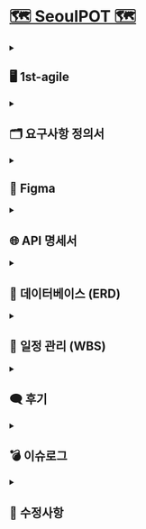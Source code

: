 

# [🗺️ SeoulPOT 🗺️](http://13.125.231.69/)

<details>
  <summary><h2>🖥️ 1st-agile</h2></summary>
  <p><strong>개발 기간</strong> | 2024-07-23 ~ 2024-08-27 (총 30일)</p>
  <p><strong>개발 목표</strong> | 향후 확장 기능 통합을 위한 웹 프레임워크 구축</p>
  <p><strong>UI</strong> |</p>
  <img src="https://github.com/user-attachments/assets/d428f4f9-45a7-4846-b61b-8212f678dfad"  width="500"/>
  <img src="https://github.com/user-attachments/assets/69573f80-7116-4797-bcee-96d04105b48f"  width="500"/>
  <img src="https://github.com/user-attachments/assets/de32eb69-d2cc-4d88-a6a6-06fd64b5b7c7"  width="500"/>
  <img src="https://github.com/user-attachments/assets/38f1f3d1-c448-4243-bb31-04cc3c0458f0"  width="500"/>
</details>

<details>
  <summary><h2>🗂️ 요구사항 정의서</h2></summary>
  <details>
    <summary>프로젝트 관리</summary>
    <br/>
    <img src="https://github.com/user-attachments/assets/b65b1490-6401-498d-abca-9e04eba36e4e"  width="700"/>
  </details>
  <details>
    <summary>프론트엔드</summary>
    <br/>
    <img src="https://github.com/user-attachments/assets/0cdc5848-4fc1-4b54-b837-d68ab8f4fe5d"  width="700"/>
  </details>
  <details>
    <summary>백엔드</summary>
    <br/>
    <img src="https://github.com/user-attachments/assets/650722a1-e289-4a5e-b994-79b1561b7b66"  width="700"/>
  </details>
</details>

<details>
  <summary><h2>🎨 Figma</h2></summary>
  <img src="https://github.com/user-attachments/assets/fb2c4063-be07-425e-aaa3-1555c5d40259"  width="1000"/>
</details>

<details>
  <summary><h2>🌐 API 명세서</h2></summary>
  <img src="https://github.com/user-attachments/assets/e343cb3c-92a6-47d0-b32c-e4a7c96012ca"  width="700"/>
</details>

<details>
  <summary><h2>💾 데이터베이스 (ERD)</h2></summary>
  <img src="https://github.com/user-attachments/assets/aabf7ec0-16c3-4b35-b4ec-ec9fd7e155bf"  width="700"/>
</details>

<details>
  <summary><h2>📅 일정 관리 (WBS)</h2></summary>
  <img src="https://github.com/user-attachments/assets/3d94314a-aa08-4438-8469-f9a1f350c4a9"  width="1000"/>
</details>

<details>
  <summary><h2>🗨️ 후기</h2></summary>
  <p class="message">
      <strong>민정 : </strong>
      🌈 3차까지 할 수 있을까요? 가 아니라 해야죠 화이팅 !
  </p>
  <p class="message">
      <strong>은진 : </strong>
      룰루랄라 2차도 화이팅 :) (이게 toy가 맞나요?)
  </p>
  <p class="message">
      <strong>종식 : </strong>
      언제쯤 1인분을 할 수 있을까..?
  </p>
  <p class="message">
      <strong>해린 : </strong>
      분명 1차때 다 할 수 있을 줄 알았는데 2,3차로 넘어가버리는 마술 … ? 🧙🏻
  </p>
  <p class="message">
      <strong>건우 : </strong>
      저는 행복해요😊
  </p>
  <p class="message">
      <strong>연규 : </strong>
      프론트 어질어질해요 😂
  </p>
</details>

<details>
  <summary><h2>💣 이슈로그</h2></summary>
  <p><strong>⚠️ 이모지 인코딩 오류 [데이터베이스]</strong></p>
  <p><strong>문제:</strong> 리뷰 내용 데이터베이스 적재시 인코딩 문제로 인한 오류 발생</p>
  <p><strong>해결:</strong> utf8mb4로 character set을 변경해주어 이모지 적재가 가능하도록 함</p>
  <code>ALTER TABLE review_tb CONVERT TO CHARACTER SET utf8mb4 COLLATE utf8mb4_unicode_ci;</code>
  <br/><br/>
  <p><strong>⚠️ 운영시간의 큰 형식 차이 [데이터 전처리]</strong></p>
  <p><strong>문제:</strong> 요일마다 있는 곳도 있으며, 시간만 있는 곳도 있었으나 하나의 형식으로 맞추어야 했음</p>
  <p><strong>해결:</strong> 요일마다 있더라도 대부분의 시간대가 동일하므로, 00:00 ~ 00:00 형식의 데이터 추출( & 정기 휴무)로써 통일화</p>
  <br/><br/>
  <p><strong>⚠️ 전처리 코드 통일화 필요 [데이터 전처리]</strong></p>
  <p><strong>문제:</strong> 크롤링을 분담하여 수행하다보니, 데이터 형식의 차이 존재</p>
  <p><strong>해결:</strong> encoding : utf-8로 통일, 컬럼명 통일 과정 거침 (하나의 코드로 전처리 가능하도록)</p>
  <br/><br/>
  <p><strong>⚠️ datetime type error [데이터 전처리]</strong></p>
  <p><strong>문제:</strong> Python의 timestamp가 MySQL로 들어가지 못함</p>
  <code>>> Python 'timestamp' cannot be converted to a MySQL type</code>
  <p><strong>해결:</strong> timestamp를 datetime으로 변환하여 적재 (pd.to_datetime 활용)</p>
  <br/><br/>
  <p><strong>⚠️ 지도 시각화 버튼 인식 오류 [프론트엔드]</strong></p>
  <p><strong>문제:</strong> 서울시의 중심이 기준으로 인식되어 버튼 호버→ 확대시 좌우, 상하 이동 발생</p>
  <p><strong>해결:</strong> 구의 각 요소에 중심값을 설정하여 시각적으로 잘 확대되도록 해결</p>
  <br/><br/>
  <p><strong>⚠️ 지도 클릭이 안되는 오류 [크롤링]</strong></p>
  <p><strong>문제:</strong> 네이버 페이지 특성 상 Iframe으로 감싸져 있어 페이지 클릭이 안되는 오류 발생</p>
  <p><strong>해결:</strong> 네이버 지도에서 가게 코드를 따와 모바일 버전 링크로 1차 크롤링 후 가게 정보, 리뷰에 대한 2,3차 크롤링 진행</p>
  <br/><br/>
  <p><strong>⚠️ 리뷰에 포함된 각종 태그 인식 오류 [크롤링]</strong></p>
  <p><strong>문제:</strong> 원하는 태그를 가져올 때 제대로 인식이 안되서 에러 발생</p>
  <p><strong>해결:</strong> 태그를 따로 지정해놓은 후 같은 태그가 있으면 저장하는 방법 사용</p>
  <br/><br/>
  <p><strong>⚠️ 리뷰가 없는 가게 인식 문제 [크롤링]</strong></p>
  <p><strong>문제:</strong> 리뷰가 없는 가게 무한 페이지 다운 오류 발생</p>
  <p><strong>해결:</strong> break, continue 를 사용했을 때 정상적인 가게들의 리뷰 크롤링 마저 문제가 생겨 리뷰가 없는 가게 행 삭제</p>
  <br/><br/>
  <p><strong>⚠️ 식당 정보 데이터 문제 [크롤링]</strong></p>
  <p><strong>문제:</strong> 서울시 식당 정보 데이터를 받아왔으나, 프랜차이즈나 가게 명으로만 검색할 경우 여러개의 가게가 검색되거나 혹은 해당 가게가 검색되지 않는 오류 발생</p>
  <p><strong>해결:</strong> 가게명과 주소 일부를 같이 작성해 검색함</p>
  <br/><br/>
  <p><strong>⚠️ 식당 정보 데이터 문제 [크롤링]</strong></p>
  <p><strong>문제:</strong> 폐업한 가게를 제외하고 검색했으나 해당 가게가 존재하지 않는 이슈 발생</p>
  <p><strong>해결:</strong> 1차 애자일에서는 주소값이 없는 가게를 제외하고 크롤링 → 주소값이 없는 가게를 2차 크롤링을 할 지, 없는 가게로 칭할 지 아직 미정</p>
  <br/><br/>
  <p><strong>⚠️ 팝업 데이터 크롤링 지연 문제 [크롤링]</strong></p>
  <p><strong>문제:</strong> 팝업 페이지를 크롤링 중 path값의 오류가 없음에도 크롤링이 진행되지 않는 문제 발생</p>
  <p><strong>해결:</strong> WebDriverWait를 바탕으로 리소스별 로딩 대기 시간을 주어 해결함</p>
  <br/><br/>
  <p><strong>⚠️ 리뷰 크롤링 시 더보기 버튼 오류 [크롤링]</strong></p>
  <p><strong>문제:</strong> 리뷰 크롤링을 하다 보면 랜덤으로 몇몇 가게는 10개 이상의 리뷰가 있음에도 불구하고 더보기 버튼을 누르지 않아 10개의 리뷰만 긁어옴</p>
  <p><strong>해결:</strong> 원인 파악 중</p>
</details>

<details>
  <summary><h2>🔧 수정사항</h2></summary>
  <div class="section">
        <h3>✔️ 외국인 방문객에 적합한 5개 구 리뷰 크롤링</h3>
        <ul>
            <li>강남구</li>
            <li>중구</li>
            <li>종로구</li>
            <li>마포구</li>
            <li>용산구</li>
        </ul>
    </div>
    <div class="section">
        <h3>✔️ 체크박스 및 각종 프론트 수정</h3>
        <img src="https://github.com/user-attachments/assets/e02bd58e-158e-4453-ba61-5f1ad27ae88e" alt="프론트 수정 이미지" style="width: 400px;">
    </div>
    <div class="section">
        <h3>✔️ 현재 관광지에 구별 2-3개 관광지만 존재함</h3>
        <ul>
            <li>추가 관광지 정보 조사 후 추가 예정</li>
        </ul>
    </div>
    <div class="section">
        <h3>✔️ 인공지능을 추가 시 필요한 UI 추가</h3>
        <ul>
            <li>긍/부정 비율 시각화</li>
            <li>광고성 유무 비율 시각화</li>
        </ul>
    </div>
    <div class="section">
        <h3>✔️ 인공지능 파트</h3>
        <ul>
            <li>카테고리별 시각화
                <ul>
                    <li>카테고리 추출 ex) MZ, K-POP, 혼놀족 등</li>
                </ul>
            </li>
            <li>리뷰 페이지
                <ul>
                    <li>키워드 추출</li>
                    <li>감정 분석</li>
                    <li>광고성 분석</li>
                </ul>
            </li>
        </ul>
    </div>
    <div class="section">
        <h3>✔️ [프론트/백] 추가 페이지</h3>
        <ul>
            <li>카테고리별 시각화 페이지</li>
            <li>카테고리별 지도 시각화</li>
        </ul>
        <img src="https://github.com/user-attachments/assets/a61afebd-a670-450e-9ed2-d8bb29909c1d" alt="지도 시각화 이미지" style="width: 400px;">
    </div>
    <div class="section">
        <h3>✔️ Translate 하기</h3>
        <ul>
            <li>번역 작업 진행 예정</li>
        </ul>
    </div>
    <div class="section">
        <h3>✔️ 환전소 위치 정보 추가 예정</h3>
        <ul>
            <li>위치 정보에 따른 추가 페이지 구현</li>
        </ul>
    </div>
    <div class="section">
        <h3>✔️ 글꼴 변경</h3>
        <ul>
            <li>영어 배포를 위해 읽기 편한 글꼴로 변경</li>
        </ul>
        <img src="https://github.com/user-attachments/assets/20f78819-4f60-4856-aece-ad675f5acbd0" alt="글꼴 변경 이미지" style="width: 400px;">
    </div>
    <div class="section">
        <h3>✔️ 마우스 호버로 가게 간략 정보 추가 예정</h3>
        <img src="https://github.com/user-attachments/assets/bcc414c4-962e-4814-bf50-6d2bc6239d1a" alt="가게 정보 호버 이미지" style="width: 400px;">
        <img src="https://github.com/user-attachments/assets/e9a31805-ace8-4573-848e-1037ec8bde38" alt="가게 정보 호버 추가 이미지" style="width: 400px;">
    </div>
    <div class="section">
        <h3>✔️ 주요 관광지 별 인근 지하철 역 표시 예정</h3>
        <img src="https://github.com/user-attachments/assets/0b34ee02-681e-4837-a293-7cf3c6305f0f" alt="지하철 역 표시" style="width: 400px;">
    </div>
</details>
